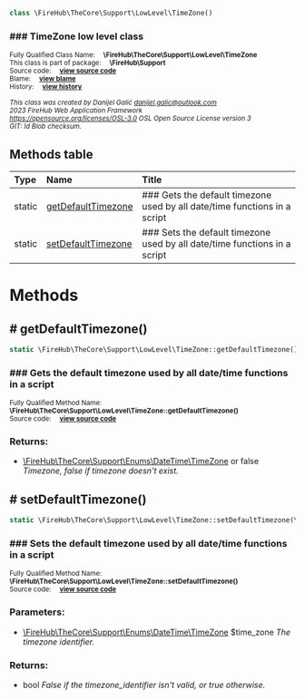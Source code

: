 
```php
class \FireHub\TheCore\Support\LowLevel\TimeZone()
```

### ### TimeZone low level class
<sub>Fully Qualified Class Name:  **\FireHub\TheCore\Support\LowLevel\TimeZone**</sub><br>
<sub>This class is part of package:  **\FireHub\Support**</sub><br>
<sub>Source code:  **[view source code](https://github.com/The-FireHub-Project/Core/blob/v1.0/src/support/lowlevel/firehub.TimeZone.php#L35)**</sub><br>
<sub>Blame:  **[view blame](https://github.com/The-FireHub-Project/Core/blame/v1.0/src/support/lowlevel/firehub.TimeZone.php)**</sub><br>
<sub>History:  **[view history](https://github.com/The-FireHub-Project/Core/commits/v1.0/src/support/lowlevel/firehub.TimeZone.php)**</sub><br>

<sub>_This class was created by Danijel Galić <danijel.galic@outlook.com>_</sub><br>
<sub>_2023 FireHub Web Application Framework_</sub><br>
<sub>_<https://opensource.org/licenses/OSL-3.0> OSL Open Source License version 3_</sub><br>
<sub>_GIT: $Id$ Blob checksum._</sub><br>



## Methods table

| Type  | Name  | Title |
| :---  | :---  | :---  |
|static |<a href="#getdefaulttimezone()">getDefaultTimezone</a>|### Gets the default timezone used by all date/time functions in a script|
|static |<a href="#setdefaulttimezone()">setDefaultTimezone</a>|### Sets the default timezone used by all date/time functions in a script|


# Methods


<h2><a name="getdefaulttimezone()"># getDefaultTimezone()</a></h2>

```php
static \FireHub\TheCore\Support\LowLevel\TimeZone::getDefaultTimezone():\FireHub\TheCore\Support\Enums\DateTime\TimeZone|false
```

### ### Gets the default timezone used by all date/time functions in a script
<sub>Fully Qualified Method Name:  **\FireHub\TheCore\Support\LowLevel\TimeZone::getDefaultTimezone()**</sub><br>
<sub>Source code:  **[view source code](https://github.com/The-FireHub-Project/Core/blob/v1.0/src/support/lowlevel/firehub.TimeZone.php#L45)**</sub><br>


### Returns:

* [\FireHub\TheCore\Support\Enums\DateTime\TimeZone](./TimeZone) or false _Timezone, false if timezone doesn&#039;t exist._

<h2><a name="setdefaulttimezone()"># setDefaultTimezone()</a></h2>

```php
static \FireHub\TheCore\Support\LowLevel\TimeZone::setDefaultTimezone(\FireHub\TheCore\Support\Enums\DateTime\TimeZone $time_zone):bool
```

### ### Sets the default timezone used by all date/time functions in a script
<sub>Fully Qualified Method Name:  **\FireHub\TheCore\Support\LowLevel\TimeZone::setDefaultTimezone()**</sub><br>
<sub>Source code:  **[view source code](https://github.com/The-FireHub-Project/Core/blob/v1.0/src/support/lowlevel/firehub.TimeZone.php#L63)**</sub><br>


### Parameters:

* [\FireHub\TheCore\Support\Enums\DateTime\TimeZone](./TimeZone) $time_zone _The timezone identifier._

### Returns:

* bool _False if the timezone_identifier isn&#039;t valid, or true otherwise._


